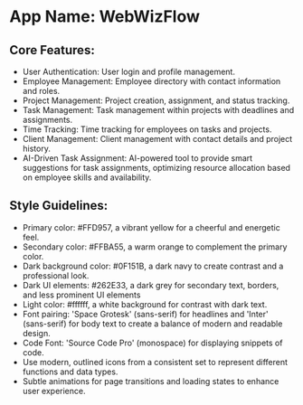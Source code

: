 # **App Name**: WebWizFlow

## Core Features:

- User Authentication: User login and profile management.
- Employee Management: Employee directory with contact information and roles.
- Project Management: Project creation, assignment, and status tracking.
- Task Management: Task management within projects with deadlines and assignments.
- Time Tracking: Time tracking for employees on tasks and projects.
- Client Management: Client management with contact details and project history.
- AI-Driven Task Assignment: AI-powered tool to provide smart suggestions for task assignments, optimizing resource allocation based on employee skills and availability.

## Style Guidelines:

- Primary color: #FFD957, a vibrant yellow for a cheerful and energetic feel.
- Secondary color: #FFBA55, a warm orange to complement the primary color.
- Dark background color: #0F151B, a dark navy to create contrast and a professional look.
- Dark UI elements: #262E33, a dark grey for secondary text, borders, and less prominent UI elements
- Light color: #ffffff, a white background for contrast with dark text.
- Font pairing: 'Space Grotesk' (sans-serif) for headlines and 'Inter' (sans-serif) for body text to create a balance of modern and readable design.
- Code Font: 'Source Code Pro' (monospace) for displaying snippets of code.
- Use modern, outlined icons from a consistent set to represent different functions and data types.
- Subtle animations for page transitions and loading states to enhance user experience.